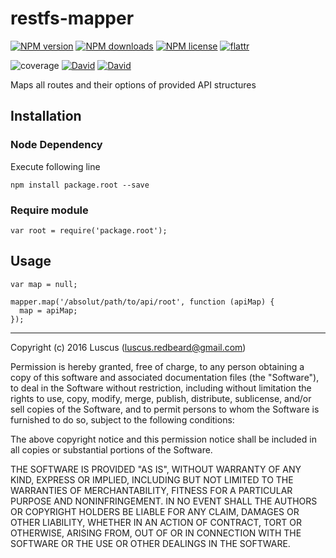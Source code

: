 # restfs-mapper

[![NPM version](https://img.shields.io/npm/v/restfs-mapper.svg?style=flat)](https://www.npmjs.com/package/restfs-mapper "View this project on NPM")
[![NPM downloads](https://img.shields.io/npm/dm/restfs-mapper.svg?style=flat)](https://www.npmjs.com/package/restfs-mapper "View this project on NPM")
[![NPM license](https://img.shields.io/npm/l/restfs-mapper.svg?style=flat)](https://www.npmjs.com/package/restfs-mapper "View this project on NPM")
[![flattr](https://img.shields.io/badge/flattr-donate-yellow.svg?style=flat)](http://flattr.com/thing/3817419/luscus-on-GitHub)

![coverage](https://rawgit.com/luscus/restfs-mapper/master/reports/coverage.svg)
[![David](https://img.shields.io/david/luscus/restfs-mapper.svg?style=flat)](https://david-dm.org/luscus/restfs-mapper)
[![David](https://img.shields.io/david/dev/luscus/restfs-mapper.svg?style=flat)](https://david-dm.org/luscus/restfs-mapper#info=devDependencies)

Maps all routes and their options of provided API structures


## Installation

### Node Dependency

Execute following line

    npm install package.root --save

### Require module

    var root = require('package.root');

## Usage

    var map = null;
    
    mapper.map('/absolut/path/to/api/root', function (apiMap) {
      map = apiMap;
    });


-------------------
Copyright (c) 2016 Luscus (luscus.redbeard@gmail.com)

Permission is hereby granted, free of charge, to any person obtaining a copy of this software and associated documentation files (the "Software"), to deal in the Software without restriction, including without limitation the rights to use, copy, modify, merge, publish, distribute, sublicense, and/or sell copies of the Software, and to permit persons to whom the Software is furnished to do so, subject to the following conditions:

The above copyright notice and this permission notice shall be included in all copies or substantial portions of the Software.

THE SOFTWARE IS PROVIDED "AS IS", WITHOUT WARRANTY OF ANY KIND, EXPRESS OR IMPLIED, INCLUDING BUT NOT LIMITED TO THE WARRANTIES OF MERCHANTABILITY, FITNESS FOR A PARTICULAR PURPOSE AND NONINFRINGEMENT. IN NO EVENT SHALL THE AUTHORS OR COPYRIGHT HOLDERS BE LIABLE FOR ANY CLAIM, DAMAGES OR OTHER LIABILITY, WHETHER IN AN ACTION OF CONTRACT, TORT OR OTHERWISE, ARISING FROM, OUT OF OR IN CONNECTION WITH THE SOFTWARE OR THE USE OR OTHER DEALINGS IN THE SOFTWARE.
